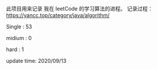 
此项目用来记录 我在 leetCode 的学习算法的进程。
记录过程： https://yancc.top/category/java/algorithm/

Single : 53 

midium : 0

hard : 1

update time: 2020/09/13
